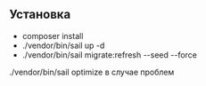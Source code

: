 ## Установка

- composer install
- ./vendor/bin/sail up -d
- ./vendor/bin/sail migrate:refresh --seed --force


./vendor/bin/sail optimize в случае проблем
